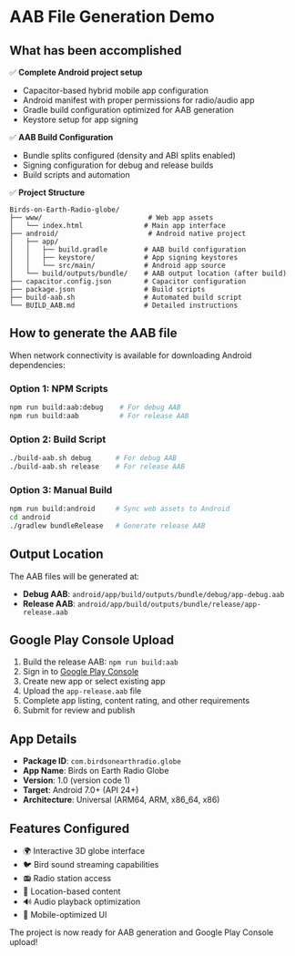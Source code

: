 # AAB File Generation Demo

## What has been accomplished

✅ **Complete Android project setup**
- Capacitor-based hybrid mobile app configuration
- Android manifest with proper permissions for radio/audio app
- Gradle build configuration optimized for AAB generation
- Keystore setup for app signing

✅ **AAB Build Configuration**
- Bundle splits configured (density and ABI splits enabled)
- Signing configuration for debug and release builds
- Build scripts and automation

✅ **Project Structure**
```
Birds-on-Earth-Radio-globe/
├── www/                          # Web app assets
│   └── index.html               # Main app interface
├── android/                      # Android native project
│   ├── app/
│   │   ├── build.gradle         # AAB build configuration
│   │   ├── keystore/            # App signing keystores
│   │   └── src/main/            # Android app source
│   └── build/outputs/bundle/    # AAB output location (after build)
├── capacitor.config.json        # Capacitor configuration
├── package.json                 # Build scripts
├── build-aab.sh                 # Automated build script
└── BUILD_AAB.md                 # Detailed instructions
```

## How to generate the AAB file

When network connectivity is available for downloading Android dependencies:

### Option 1: NPM Scripts
```bash
npm run build:aab:debug    # For debug AAB
npm run build:aab          # For release AAB
```

### Option 2: Build Script
```bash
./build-aab.sh debug      # For debug AAB
./build-aab.sh release    # For release AAB
```

### Option 3: Manual Build
```bash
npm run build:android     # Sync web assets to Android
cd android
./gradlew bundleRelease   # Generate release AAB
```

## Output Location

The AAB files will be generated at:
- **Debug AAB**: `android/app/build/outputs/bundle/debug/app-debug.aab`
- **Release AAB**: `android/app/build/outputs/bundle/release/app-release.aab`

## Google Play Console Upload

1. Build the release AAB: `npm run build:aab`
2. Sign in to [Google Play Console](https://play.google.com/console)
3. Create new app or select existing app
4. Upload the `app-release.aab` file
5. Complete app listing, content rating, and other requirements
6. Submit for review and publish

## App Details

- **Package ID**: `com.birdsonearthradio.globe`
- **App Name**: Birds on Earth Radio Globe
- **Version**: 1.0 (version code 1)
- **Target**: Android 7.0+ (API 24+)
- **Architecture**: Universal (ARM64, ARM, x86_64, x86)

## Features Configured

- 🌍 Interactive 3D globe interface
- 🐦 Bird sound streaming capabilities  
- 📻 Radio station access
- 📍 Location-based content
- 🔊 Audio playback optimization
- 📱 Mobile-optimized UI

The project is now ready for AAB generation and Google Play Console upload!
